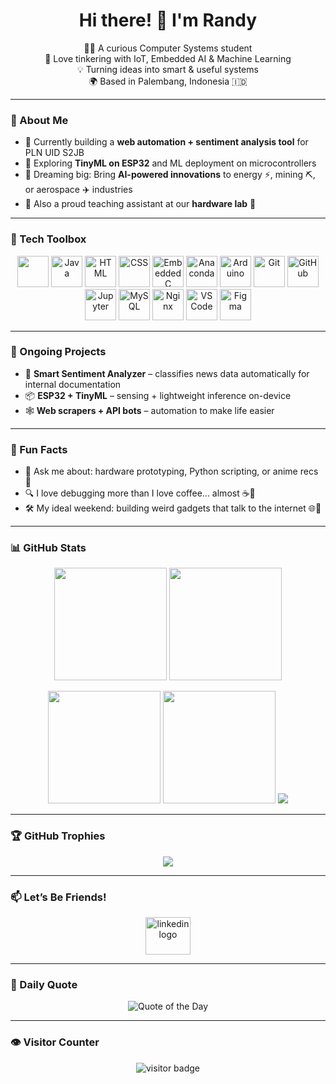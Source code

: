 <h1 align="center">Hi there! 👋 I'm Randy</h1>
<p align="center">
  👨‍💻 A curious Computer Systems student <br>
  🤖 Love tinkering with IoT, Embedded AI & Machine Learning <br>
  💡 Turning ideas into smart & useful systems <br>
  🌍 Based in Palembang, Indonesia 🇮🇩
</p>

---

### 🎯 About Me

- 🔧 Currently building a **web automation + sentiment analysis tool** for PLN UID S2JB  
- 🧠 Exploring **TinyML on ESP32** and ML deployment on microcontrollers  
- 🚀 Dreaming big: Bring **AI-powered innovations** to energy ⚡, mining ⛏, or aerospace ✈️ industries  
- 🎒 Also a proud teaching assistant at our **hardware lab** 🧪  

---

### 🧰 Tech Toolbox

<div align="center">
  <img src="https://skillicons.dev/icons?i=py" height="50" />
  <img src="https://cdn.jsdelivr.net/gh/devicons/devicon/icons/java/java-original.svg" height="50" alt="Java" />
  <img src="https://cdn.jsdelivr.net/gh/devicons/devicon/icons/html5/html5-original.svg" height="50" alt="HTML" />
  <img src="https://cdn.jsdelivr.net/gh/devicons/devicon/icons/css3/css3-original.svg" height="50" alt="CSS" />
  <img src="https://cdn.jsdelivr.net/gh/devicons/devicon/icons/embeddedc/embeddedc-original.svg" height="50" alt="Embedded C" />
    <img src="https://cdn.jsdelivr.net/gh/devicons/devicon/icons/anaconda/anaconda-original.svg" height="50" alt="Anaconda" />
  <img src="https://cdn.jsdelivr.net/gh/devicons/devicon/icons/arduino/arduino-original.svg" height="50" alt="Arduino" />
  <img src="https://cdn.jsdelivr.net/gh/devicons/devicon/icons/git/git-original.svg" height="50" alt="Git" />
  <img src="https://cdn.jsdelivr.net/gh/devicons/devicon/icons/github/github-original.svg" height="50" alt="GitHub" />
  <img src="https://cdn.jsdelivr.net/gh/devicons/devicon/icons/jupyter/jupyter-original.svg" height="50" alt="Jupyter" />
  <img src="https://cdn.jsdelivr.net/gh/devicons/devicon/icons/mysql/mysql-original.svg" height="50" alt="MySQL" />
  <img src="https://cdn.jsdelivr.net/gh/devicons/devicon/icons/nginx/nginx-original.svg" height="50" alt="Nginx" />
  <img src="https://cdn.jsdelivr.net/gh/devicons/devicon/icons/vscode/vscode-original.svg" height="50" alt="VS Code" />
  <img src="https://cdn.jsdelivr.net/gh/devicons/devicon/icons/figma/figma-original.svg" height="50" alt="Figma" />

</div>

---

### 🚧 Ongoing Projects

- 🧠 **Smart Sentiment Analyzer** – classifies news data automatically for internal documentation  
- 📦 **ESP32 + TinyML** – sensing + lightweight inference on-device  
- 🕸 **Web scrapers + API bots** – automation to make life easier  

---

### 🧪 Fun Facts

- 💬 Ask me about: hardware prototyping, Python scripting, or anime recs 🎌  
- 🔍 I love debugging more than I love coffee... almost ☕🐞  
- 🛠 My ideal weekend: building weird gadgets that talk to the internet 🌐📡  

---

### 📊 GitHub Stats

<p align="center">
  <img src="https://github-readme-stats.vercel.app/api?username=bachrirandy&show_icons=true&theme=tokyonight" height="180" />
  <img src="https://streak-stats.demolab.com?user=bachrirandy&theme=tokyonight" height="180" />
  
</p>

<p align="center">
  <img src="https://github-readme-stats.vercel.app/api/top-langs/?username=bachrirandy&layout=compact&theme=gruvbox" height="180" />
  <img src="https://github-profile-summary-cards.vercel.app/api/cards/profile-details?username=bachrirandy&theme=gruvbox" height="180" />
  <img src="https://github-profile-trophy.vercel.app/?username=bachrirandy&theme=gruvbox&no-frame=true&margin-w=15&margin-h=15" />
</p>

---

### 🏆 GitHub Trophies

<p align="center">
  <img src="https://github-profile-trophy.vercel.app/?username=bachrirandy&theme=tokyonight&margin-w=10&column=4" />
</p>

---

### 📫 Let’s Be Friends!

<div align="center">
  <a href="https://www.linkedin.com/in/randybachri/" target="_blank">
    <img src="https://raw.githubusercontent.com/maurodesouza/profile-readme-generator/master/src/assets/icons/social/linkedin/default.svg" width="72" height="60" alt="linkedin logo" />
  </a>
</div>

---

### 🌟 Daily Quote

<p align="center">
  <img src="https://quotes-github-readme.vercel.app/api?type=horizontal&theme=tokyonight" alt="Quote of the Day" />
</p>

---

### 👁 Visitor Counter

<p align="center">
  <img src="https://komarev.com/ghpvc/?username=bachrirandy&style=flat-square&color=blue" alt="visitor badge" />
</p>

